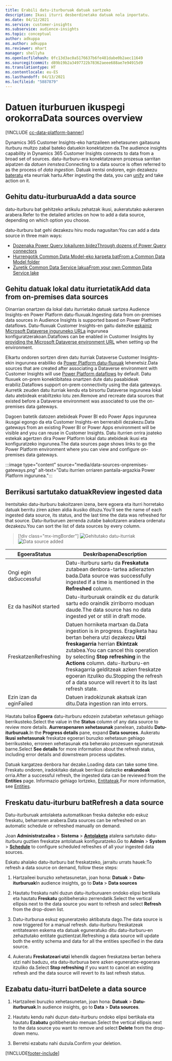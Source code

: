 ```yaml
---
title: Erabili datu-iturburuak datuak sartzeko
description: Ikasi iturri desberdinetako datuak nola inportatu.
ms.date: 04/12/2021
ms.service: customer-insights
ms.subservice: audience-insights
ms.topic: conceptual
author: adkuppa
ms.author: adkuppa
ms.reviewer: mhart
manager: shellyha
ms.openlocfilehash: 0fc13d3ac0a5176637b6fe481dabe0b2aec11649
ms.sourcegitcommit: d89b19b2a3497722b78362aeee688ae7e94915d9
ms.translationtype: HT
ms.contentlocale: eu-ES
ms.lasthandoff: 04/13/2021
ms.locfileid: "5887879"
---
```

# <a name="data-sources-overview"></a><span data-ttu-id="4f38d-103">Datuen iturburuen ikuspegi orokorra</span><span class="sxs-lookup"><span data-stu-id="4f38d-103">Data sources overview</span></span>

[!INCLUDE [cc-data-platform-banner](../includes/cc-data-platform-banner.md)]

<span data-ttu-id="4f38d-104">Dynamics 365 Customer Insights-eko hartzaileen xehetasunen gaitasuna iturburu multzo zabal bateko datuekin konektatzen da.</span><span class="sxs-lookup"><span data-stu-id="4f38d-104">The audience insights capability in Dynamics 365 Customer Insights connects to data from a broad set of sources.</span></span> <span data-ttu-id="4f38d-105">datu-iturburu-era konektatzearen prozesua sarritan aipatzen da *datuen irenstea*.</span><span class="sxs-lookup"><span data-stu-id="4f38d-105">Connecting to a data source is often referred to as the process of *data ingestion*.</span></span> <span data-ttu-id="4f38d-106">Datuak irentsi ondoren, egin dezakezu [bateratu](data-unification.md) eta neurriak hartu.</span><span class="sxs-lookup"><span data-stu-id="4f38d-106">After ingesting the data, you can [unify](data-unification.md) and take action on it.</span></span>

## <a name="add-a-data-source"></a><span data-ttu-id="4f38d-107">Gehitu datu-iturburua</span><span class="sxs-lookup"><span data-stu-id="4f38d-107">Add a data source</span></span>

<span data-ttu-id="4f38d-108">datu-iturburu bat gehitzeko artikulu zehatzak ikusi, aukeratutako aukeraren arabera.</span><span class="sxs-lookup"><span data-stu-id="4f38d-108">Refer to the detailed articles on how to add a data source, depending on which option you choose.</span></span>

<span data-ttu-id="4f38d-109">datu-iturburu bat gehi dezakezu hiru modu nagusitan:</span><span class="sxs-lookup"><span data-stu-id="4f38d-109">You can add a data source in three main ways:</span></span>

- [<span data-ttu-id="4f38d-110">Dozenaka Power Query lokailuren bidez</span><span class="sxs-lookup"><span data-stu-id="4f38d-110">Through dozens of Power Query connectors</span></span>](connect-power-query.md)
- [<span data-ttu-id="4f38d-111">Hurrengotik Common Data Model-eko karpeta bat</span><span class="sxs-lookup"><span data-stu-id="4f38d-111">From a Common Data Model folder</span></span>](connect-common-data-model.md)
- [<span data-ttu-id="4f38d-112">Zuretik Common Data Service lakua</span><span class="sxs-lookup"><span data-stu-id="4f38d-112">From your own Common Data Service lake</span></span>](connect-common-data-service-lake.md)

## <a name="add-data-from-on-premises-data-sources"></a><span data-ttu-id="4f38d-113">Gehitu datuak lokal datu iturrietatik</span><span class="sxs-lookup"><span data-stu-id="4f38d-113">Add data from on-premises data sources</span></span>

<span data-ttu-id="4f38d-114">Oinarrian onartzen da lokal datu iturrietako datuak sartzea Audience Insights-en Power Platform datu-fluxuak.</span><span class="sxs-lookup"><span data-stu-id="4f38d-114">Ingesting data from on-premises data sources in Audience Insights is supported based on Power Platform dataflows.</span></span> <span data-ttu-id="4f38d-115">Datu-fluxuak Customer Insights-en gaitu daitezke [eskainiz Microsoft Dataverse inguruneko URLa](manage-environments.md#create-an-environment-in-an-existing-organization) ingurunea konfiguratzerakoan.</span><span class="sxs-lookup"><span data-stu-id="4f38d-115">Dataflows can be enabled in Customer Insights by [providing the Microsoft Dataverse environment URL](manage-environments.md#create-an-environment-in-an-existing-organization) when setting up the environment.</span></span>

<span data-ttu-id="4f38d-116">Elkartu ondoren sortzen diren datu iturriak Dataverse Customer Insights-ekin ingurunea erabiliko da [Power Platform datu-fluxuak](/power-query/dataflows/overview-dataflows-across-power-platform-dynamics-365) lehenetsiz.</span><span class="sxs-lookup"><span data-stu-id="4f38d-116">Data sources that are created after associating a Dataverse environment with Customer Insights will use [Power Platform dataflows](/power-query/dataflows/overview-dataflows-across-power-platform-dynamics-365) by default.</span></span> <span data-ttu-id="4f38d-117">Datu fluxuek on-prem konektibitatea onartzen dute datu pasabideak erabiliz.</span><span class="sxs-lookup"><span data-stu-id="4f38d-117">Dataflows support on-prem connectivity using the data gateways.</span></span> <span data-ttu-id="4f38d-118">Aurretik zeuden datu iturriak kendu eta birsortu Dataverse ingurunea lokal datu atebideak erabiltzeko lotu zen.</span><span class="sxs-lookup"><span data-stu-id="4f38d-118">Remove and recreate data sources that existed before a Dataverse environment was associated to use the on-premises data gateways.</span></span>

<span data-ttu-id="4f38d-119">Dagoen batetik datozen atebideak Power BI edo Power Apps ingurunea ikusgai egongo da eta Customer Insights-en berrerabili dezakezu.</span><span class="sxs-lookup"><span data-stu-id="4f38d-119">Data gateways from an existing Power BI or Power Apps environment will be visible and you can reuse in Customer Insights.</span></span> <span data-ttu-id="4f38d-120">Datu iturrien orrira joateko estekak agertzen dira Power Platform lokal datu atebideak ikusi eta konfiguratzeko ingurunea.</span><span class="sxs-lookup"><span data-stu-id="4f38d-120">The data sources page shows links to go the Power Platform environment where you can view and configure on-premises data gateways.</span></span>

:::image type="content" source="media/data-sources-onpremises-gateways.png" alt-text="Datu iturrien orriaren pantaila-argazkia Power Platform ingurunea.":::

## <a name="review-ingested-data"></a><span data-ttu-id="4f38d-122">Berrikusi sartutako datuak</span><span class="sxs-lookup"><span data-stu-id="4f38d-122">Review ingested data</span></span>

<span data-ttu-id="4f38d-123">Irentsitako datu-iturburu bakoitzaren izena, bere egoera eta iturri horretako datuak berritu ziren azken aldia ikusiko dituzu.</span><span class="sxs-lookup"><span data-stu-id="4f38d-123">You'll see the name of each ingested data source, its status, and the last time the data was refreshed for that source.</span></span> <span data-ttu-id="4f38d-124">Datu-iturburuen zerrenda zutabe bakoitzaren arabera ordenatu dezakezu.</span><span class="sxs-lookup"><span data-stu-id="4f38d-124">You can sort the list of data sources by every column.</span></span>

> [!div class="mx-imgBorder"]
> <span data-ttu-id="4f38d-125">![Gehitutako datu-iturriak](media/configure-data-datasource-added.png "Gehitutako datu-iturriak")</span><span class="sxs-lookup"><span data-stu-id="4f38d-125">![Data source added](media/configure-data-datasource-added.png "Data source added")</span></span>

|<span data-ttu-id="4f38d-126">Egoera</span><span class="sxs-lookup"><span data-stu-id="4f38d-126">Status</span></span>  |<span data-ttu-id="4f38d-127">Deskribapena</span><span class="sxs-lookup"><span data-stu-id="4f38d-127">Description</span></span>  |
|---------|---------|
|<span data-ttu-id="4f38d-128">Ongi egin da</span><span class="sxs-lookup"><span data-stu-id="4f38d-128">Successful</span></span>   |<span data-ttu-id="4f38d-129">Datu-iturburu sartu da **Freskatuta** zutabean denbora-tartea adierazten bada.</span><span class="sxs-lookup"><span data-stu-id="4f38d-129">Data source was successfully ingested if a time is mentioned in the **Refreshed** column.</span></span>
|<span data-ttu-id="4f38d-130">Ez da hasi</span><span class="sxs-lookup"><span data-stu-id="4f38d-130">Not started</span></span>   |<span data-ttu-id="4f38d-131">Datu-iturburuak oraindik ez du daturik sartu edo oraindik zirriborro moduan daude.</span><span class="sxs-lookup"><span data-stu-id="4f38d-131">The data source has no data ingested yet or still in draft mode.</span></span>         |
|<span data-ttu-id="4f38d-132">Freskatzen</span><span class="sxs-lookup"><span data-stu-id="4f38d-132">Refreshing</span></span>    |<span data-ttu-id="4f38d-133">Datuen horniketa martxan da.</span><span class="sxs-lookup"><span data-stu-id="4f38d-133">Data ingestion is in progress.</span></span> <span data-ttu-id="4f38d-134">Eragiketa hau bertan behera utzi dezakezu **Utzi freskagarria** herrian **Ekintzak** zutabea.</span><span class="sxs-lookup"><span data-stu-id="4f38d-134">You can cancel this operation by selecting **Stop refreshing** in the **Actions** column.</span></span> <span data-ttu-id="4f38d-135">datu-iturburu-en freskagarria gelditzeak azken freskatze egoeran itzuliko du.</span><span class="sxs-lookup"><span data-stu-id="4f38d-135">Stopping the refresh of a data source will revert it to its last refresh state.</span></span>       |
|<span data-ttu-id="4f38d-136">Ezin izan da egin</span><span class="sxs-lookup"><span data-stu-id="4f38d-136">Failed</span></span>     |<span data-ttu-id="4f38d-137">Datuen iradokizunak akatsak izan ditu.</span><span class="sxs-lookup"><span data-stu-id="4f38d-137">Data ingestion ran into errors.</span></span>         |

<span data-ttu-id="4f38d-138">Hautatu balioa **Egoera** datu-iturburu edozein zutabetan xehetasun gehiago berrikusteko.</span><span class="sxs-lookup"><span data-stu-id="4f38d-138">Select the value in the **Status** column of any data source to review more details.</span></span> <span data-ttu-id="4f38d-139">**Aurrerapenaren xehetasunak** panelean, zabaldu **Datu-iturburuak**.</span><span class="sxs-lookup"><span data-stu-id="4f38d-139">In the **Progress details** pane, expand **Data sources**.</span></span> <span data-ttu-id="4f38d-140">Aukeratu **Ikusi xehetasunak** freskatze egoerari buruzko xehetasun gehiago berrikusteko, erroreen xehetasunak eta beherako prozesuen eguneratzeak barne.</span><span class="sxs-lookup"><span data-stu-id="4f38d-140">Select **See details** for more information about the refresh status, including error details and downstream process updates.</span></span>

<span data-ttu-id="4f38d-141">Datuak kargatzea denbora har dezake.</span><span class="sxs-lookup"><span data-stu-id="4f38d-141">Loading data can take some time.</span></span> <span data-ttu-id="4f38d-142">Freskatu ondoren, iradokitako datuak berrikusi daitezke **erakundeak** orria.</span><span class="sxs-lookup"><span data-stu-id="4f38d-142">After a successful refresh, the ingested data can be reviewed from the **Entities** page.</span></span> <span data-ttu-id="4f38d-143">Informazio gehiago lortzeko, [Entitateak](entities.md).</span><span class="sxs-lookup"><span data-stu-id="4f38d-143">For more information, see [Entities](entities.md).</span></span>

## <a name="refresh-a-data-source"></a><span data-ttu-id="4f38d-144">Freskatu datu-iturburu bat</span><span class="sxs-lookup"><span data-stu-id="4f38d-144">Refresh a data source</span></span>

<span data-ttu-id="4f38d-145">Datu-iturburuak antolaketa automatikoan freska daitezke edo eskuz freskatu, beharraren arabera.</span><span class="sxs-lookup"><span data-stu-id="4f38d-145">Data sources can be refreshed on an automatic schedule or refreshed manually on demand.</span></span> 

<span data-ttu-id="4f38d-146">Joan **Administratzailea** > **Sistema** > [**Antolaketa**](system.md#schedule-tab) atalera sartutako datu-iturburu guztien freskatze antolatuak konfiguratzeko.</span><span class="sxs-lookup"><span data-stu-id="4f38d-146">Go to **Admin** > **System** > [**Schedule**](system.md#schedule-tab) to configure scheduled refreshes of all your ingested data sources.</span></span>

<span data-ttu-id="4f38d-147">Eskatu ahalako datu-iturburu bat freskatzeko, jarraitu urrats hauek:</span><span class="sxs-lookup"><span data-stu-id="4f38d-147">To refresh a data source on demand, follow these steps:</span></span>

1. <span data-ttu-id="4f38d-148">Hartzaileei buruzko xehetasunetan, joan hona: **Datuak** > **Datu-iturburuak**</span><span class="sxs-lookup"><span data-stu-id="4f38d-148">In audience insights, go to **Data** > **Data sources**</span></span>

2. <span data-ttu-id="4f38d-149">Hautatu freskatu nahi duzun datu-iturburuaren ondoko elipsi bertikala eta hautatu **Freskatu** goitibeherako zerrendatik.</span><span class="sxs-lookup"><span data-stu-id="4f38d-149">Select the vertical ellipsis next to the data source you want to refresh and select **Refresh** from the drop-down list.</span></span>

3. <span data-ttu-id="4f38d-150">Datu-iturburua eskuz eguneratzeko aktibatuta dago.</span><span class="sxs-lookup"><span data-stu-id="4f38d-150">The data source is now triggered for a manual refresh.</span></span> <span data-ttu-id="4f38d-151">datu-iturburu freskatzeak entitatearen eskema eta datuak eguneratuko ditu datu-iturburu-en zehaztutako entitate guztientzat.</span><span class="sxs-lookup"><span data-stu-id="4f38d-151">Refreshing a data source will update both the entity schema and data for all the entities specified in the data source.</span></span>

4. <span data-ttu-id="4f38d-152">Aukeratu **Freskatzeari utzi** lehendik dagoen freskatzea bertan behera utzi nahi baduzu, eta datu-iturburua bere azken eguneratze-egoerara itzuliko da.</span><span class="sxs-lookup"><span data-stu-id="4f38d-152">Select **Stop refreshing** if you want to cancel an existing refresh and the data source will revert to its last refresh status.</span></span>

## <a name="delete-a-data-source"></a><span data-ttu-id="4f38d-153">Ezabatu datu-iturri bat</span><span class="sxs-lookup"><span data-stu-id="4f38d-153">Delete a data source</span></span>

1. <span data-ttu-id="4f38d-154">Hartzaileei buruzko xehetasunetan, joan hona: **Datuak** > **Datu-iturburuak**.</span><span class="sxs-lookup"><span data-stu-id="4f38d-154">In audience insights, go to **Data** > **Data sources**.</span></span>

2. <span data-ttu-id="4f38d-155">Hautatu kendu nahi duzun datu-iturburu ondoko elipsi bertikala eta hautatu **Ezabatu** goitibeherako menuan.</span><span class="sxs-lookup"><span data-stu-id="4f38d-155">Select the vertical ellipsis next to the data source you want to remove and select **Delete** from the drop-down menu.</span></span>

3. <span data-ttu-id="4f38d-156">Berretsi ezabatu nahi duzula.</span><span class="sxs-lookup"><span data-stu-id="4f38d-156">Confirm your deletion.</span></span>


[!INCLUDE[footer-include](../includes/footer-banner.md)]

